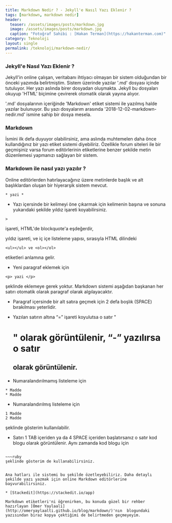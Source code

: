 ```yaml
---
title: Markdown Nedir ? - Jekyll'e Nasıl Yazı Eklenir ?
tags: [markdown, markdown nedir]
header:
  teaser: /assets/images/posts/markdown.jpg
  image: /assets/images/posts/markdown.jpg
  caption: "Fotoğraf Sahibi : [Hakan Terman](https://hakanterman.com)"
category: Teknoloji
layout: single
permalink: /teknoloji/markdown-nedir/
---
```


### Jekyll'e Nasıl Yazı Eklenir ?

Jekyll'in online çalışan, veritabanı ihtiyacı olmayan bir sistem olduğundan bir önceki yazımda belirtmiştim.
Sistem üzerinde yazılar '.md' dosyası içinde tutuluyor. Her yazı aslında birer dosyadan oluşmakta. Jekyll bu dosyaları okuyup 'HTML' biçimine çevirerek otomatik olarak yayına alıyor.

'.md' dosyalarının içeriğinde 'Markdown' etiket sistemi ile yazılmış halde yazılar bulunuyor. Bu yazı dosyalarım arasında '2018-12-02-markdown-nedir.md' ismine sahip bir dosya mesela.

### Markdown

İsmini ilk defa duyuyor olabilirsiniz, ama aslında muhtemelen daha önce kullandığınız bir yazı etiket sistemi diyebiliriz. Özellikle forum siteleri ile bir geçmişiniz varsa forum editörlerinin etiketlerine benzer şekilde metin düzenlemesi yapmanızı sağlayan bir sistem.

### Markdown ile nasıl yazı yazılır ?

Online editörlerden hatırlayacağınız üzere metinlerde başlık ve alt başlıklardan oluşan bir hiyerarşik sistem mevcut.

~~~console
* yazi *
~~~

* Yazı içersinde bir kelimeyi öne çıkarmak için kelimenin başına ve sonuna yukarıdaki şekilde yıldız işareti koyabilirsiniz.

~~~console
>
~~~
işareti, HTML'de blockquote'a eşdeğerdir,


yıldız işareti, ve iç içe listeleme yapısı, sırasıyla HTML dilindeki

~~~console
<ul></ul> ve <ol></ol>
~~~

etiketleri anlamına gelir.

* Yeni paragraf eklemek için

~~~console
<p> yazi </p>
~~~

şeklinde eklemeye gerek yoktur. Markdown sistemi aşağıdan başkanan her satırı otomatik olarak paragraf olarak algılayacaktır.

* Paragraf içersinde bir alt satıra geçmek için 2 defa boşlık (SPACE) bırakılması yeterlidir.

* Yazılan satırın altına “=” işareti koyulutsa o satır "<h1>" olarak görüntülenir, “-” yazılırsa o satır <h2> olarak görüntülenir.

* Numaralandırılmamış listeleme için

~~~console
* Madde
* Madde
~~~
* Numaralandırılmış listeleme için

~~~console
1 Madde
2 Madde
~~~

şeklinde gösterim kullanılabilir.

* Satırı 1 TAB içeriden ya da 4 SPACE içeriden başlatırsanız o satır kod blogu olarak görüntülenir.
Aynı zamanda kod blogu için

~~~console

~~~ruby
şeklinde gösterim de kullanabilirsiniz.
~~~

~~~

Ana hatları ile sistemi bu şekilde özetleyebiliriz. Daha detaylı şekilde yazı yazmak için online Markdown editörlerine başvurabilirsiniz.

* [Stackedit](https://stackedit.io/app)

Markdown etiketleri'ni öğrenirken, bu konuda güzel bir rehber hazırlayan [Ömer Yaylaali](http://omeryaylaalti.github.io/blog/markdown/)'nın  blogundaki yazısından biraz kopya çektiğimi de belirtmeden geçmeyeyim.
